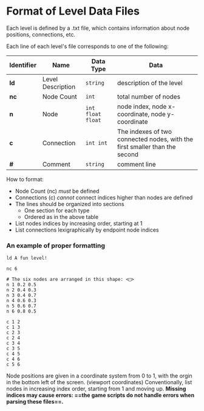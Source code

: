 # Format of Level Data Files

Each level is defined by a .txt file, which contains information about node positions, connections, etc.

Each line of each level's file corresponds to one of the following:

| Identifier | Name | Data Type | Data |
| ------ | ------ | ------ | ------ |
| **ld** | Level Description | `string` | description of the level |
| **nc** | Node Count | `int` | total number of nodes |
| **n** | Node | `int float float` | node index, node x-coordinate, node y-coordinate |
| **c** | Connection | `int int` | The indexes of two connected nodes, with the first smaller than the second |
| **#** | Comment | `string` | comment line |

How to format:
- Node Count (nc) *must* be defined
- Connections (c) *cannot* connect indices higher than nodes are defined
- The lines should be organized into sections
  - One section for each type
  - Ordered as in the above table
- List nodes indices by increasing order, starting at 1
- List connections lexigraphically by endpoint node indices

### An example of proper formatting
```
ld A fun level!

nc 6

# The six nodes are arranged in this shape: <□>
n 1 0.2 0.5
n 2 0.4 0.3
n 3 0.4 0.7
n 4 0.6 0.3
n 5 0.6 0.7
n 6 0.8 0.5

c 1 2
c 1 3
c 2 3
c 2 4
c 3 4
c 3 5
c 4 5
c 4 6
c 5 6
```

Node positions are given in a coordinate system from 0 to 1, with the orgin in the bottom left of the screen. (viewport coordinates)
Conventionally, list nodes in increasing index order, starting from 1 and moving up. **Missing indices may cause errors: ==the game scripts do not handle errors when parsing these files==.**